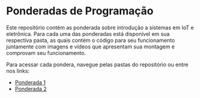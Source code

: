 # Ponderadas de Programação

Este repositório contém as ponderada sobre introdução a sistemas em IoT e eletrônica. Para cada uma das ponderadas está disponível em sua respectiva pasta, as quais contém o código para seu funcionamento juntamente com imagens e vídeos que apresentam sua montagem e comprovam seu funcionamento.

Para acessar cada pondera, navegue pelas pastas do repositório ou entre nos links:

- [Ponderada 1](./Ponderada%201/)
- [Ponderada 2](./Ponderada%202/)
